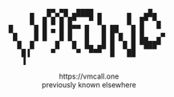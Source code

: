 <div align="center">
<pre>
      ▄   █▀▄▀█ ▄████ ▄      ▄   ▄█▄    
     █  █ █ █ █▀   ▀ █      █  █▀ ▀▄  
█     █ █ ▄ █ █▀▀ █   █ ██   █ █   ▀  
 █    █ █   █ █   █   █ █ █  █ █▄  ▄▀ 
  █  █     █   █  █▄ ▄█ █  █ █ ▀███▀  
   █▐     ▀     ▀  ▀▀▀  █   ██        
   ▐                                  
</pre>
</div>
<div align="center">
https://vmcall.one<br>
previously known elsewhere
</div>

